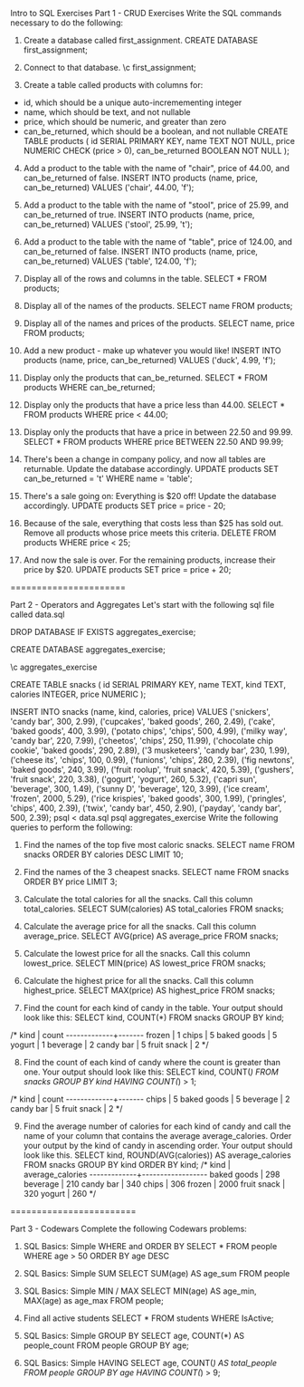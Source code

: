 Intro to SQL Exercises
Part 1 - CRUD Exercises
Write the SQL commands necessary to do the following:

1. Create a database called first_assignment.
CREATE DATABASE first_assignment;

2. Connect to that database.
\c first_assignment;

3. Create a table called products with columns for:
* id, which should be a unique auto-incremementing integer
* name, which should be text, and not nullable
* price, which should be numeric, and greater than zero
* can_be_returned, which should be a boolean, and not nullable
CREATE TABLE products (
  id SERIAL PRIMARY KEY,
  name TEXT NOT NULL,
  price NUMERIC CHECK (price > 0),
  can_be_returned BOOLEAN NOT NULL
);

4. Add a product to the table with the name of "chair", price of 44.00, and can_be_returned of false.
INSERT INTO products (name, price, can_be_returned) VALUES ('chair', 44.00, 'f');

5. Add a product to the table with the name of "stool", price of 25.99, and can_be_returned of true.
INSERT INTO products (name, price, can_be_returned) VALUES ('stool', 25.99, 't');

6. Add a product to the table with the name of "table", price of 124.00, and can_be_returned of false.
INSERT INTO products (name, price, can_be_returned) VALUES ('table', 124.00, 'f');

7. Display all of the rows and columns in the table.
SELECT * FROM products;

8. Display all of the names of the products.
SELECT name FROM products;

9. Display all of the names and prices of the products.
SELECT name, price FROM products;

10. Add a new product - make up whatever you would like!
INSERT INTO products (name, price, can_be_returned) VALUES ('duck', 4.99, 'f');

11. Display only the products that can_be_returned.
SELECT * FROM products WHERE can_be_returned;

12. Display only the products that have a price less than 44.00.
SELECT * FROM products WHERE price < 44.00;

13. Display only the products that have a price in between 22.50 and 99.99.
SELECT * FROM products WHERE price BETWEEN 22.50 AND 99.99;

14. There's been a change in company policy, and now all tables are returnable. Update the database accordingly.
UPDATE products SET can_be_returned = 't' WHERE name = 'table';

15. There's a sale going on: Everything is $20 off! Update the database accordingly.
UPDATE products SET price = price - 20;

16. Because of the sale, everything that costs less than $25 has sold out. Remove all products whose price meets this criteria.
DELETE FROM products WHERE price < 25;

17. And now the sale is over. For the remaining products, increase their price by $20.
UPDATE products SET price = price + 20;

======================

Part 2 - Operators and Aggregates
Let's start with the following sql file called data.sql

DROP DATABASE IF EXISTS  aggregates_exercise;

CREATE DATABASE aggregates_exercise;

\c aggregates_exercise

CREATE TABLE snacks (
  id SERIAL PRIMARY KEY,
  name TEXT,
  kind TEXT,
  calories INTEGER,
  price NUMERIC
);

INSERT INTO snacks
  (name, kind, calories, price)
VALUES
  ('snickers', 'candy bar', 300, 2.99),
  ('cupcakes', 'baked goods', 260, 2.49),
  ('cake', 'baked goods', 400, 3.99),
  ('potato chips', 'chips', 500, 4.99),
  ('milky way', 'candy bar', 220, 7.99),
  ('cheetos', 'chips', 250, 11.99),
  ('chocolate chip cookie', 'baked goods', 290, 2.89),
  ('3 musketeers', 'candy bar', 230, 1.99),
  ('cheese its', 'chips', 100, 0.99),
  ('funions', 'chips', 280, 2.39),
  ('fig newtons', 'baked goods', 240, 3.99),
  ('fruit roolup', 'fruit snack', 420, 5.39),
  ('gushers', 'fruit snack', 220, 3.38),
  ('gogurt', 'yogurt', 260, 5.32),
  ('capri sun', 'beverage', 300, 1.49),
  ('sunny D', 'beverage', 120, 3.99),
  ('ice cream', 'frozen', 2000, 5.29),
  ('rice krispies', 'baked goods', 300, 1.99),
  ('pringles', 'chips', 400, 2.39),
  ('twix', 'candy bar', 450, 2.90),
  ('payday', 'candy bar', 500, 2.39);
psql < data.sql
psql aggregates_exercise
Write the following queries to perform the following:

1. Find the names of the top five most caloric snacks.
SELECT name FROM snacks ORDER BY calories DESC LIMIT 10;

2. Find the names of the 3 cheapest snacks.
SELECT name FROM snacks ORDER BY price LIMIT 3;

3. Calculate the total calories for all the snacks. Call this column total_calories.
SELECT SUM(calories) AS total_calories FROM snacks;

4. Calculate the average price for all the snacks. Call this column average_price.
SELECT AVG(price) AS average_price FROM snacks;

5. Calculate the lowest price for all the snacks. Call this column lowest_price.
SELECT MIN(price) AS lowest_price FROM snacks;

6. Calculate the highest price for all the snacks. Call this column highest_price.
SELECT MAX(price) AS highest_price FROM snacks;


7. Find the count for each kind of candy in the table. Your output should look like this:
SELECT kind, COUNT(*) FROM snacks GROUP BY kind;

/*
    kind     | count
-------------+-------
frozen      |     1
chips       |     5
baked goods |     5
yogurt      |     1
beverage    |     2
candy bar   |     5
fruit snack |     2
*/

8. Find the count of each kind of candy where the count is greater than one. Your output should look like this:
SELECT kind, COUNT(*) FROM snacks GROUP BY kind HAVING COUNT(*) > 1;

/*
    kind     | count
-------------+-------
chips       |     5
baked goods |     5
beverage    |     2
candy bar   |     5
fruit snack |     2
*/

9. Find the average number of calories for each kind of candy and call the name of your column that contains the average average_calories. Order your output by the kind of candy in ascending order. Your output should look like this.
SELECT kind, ROUND(AVG(calories)) AS average_calories FROM snacks
  GROUP BY kind
  ORDER BY kind;
/*
    kind     | average_calories
-------------+------------------
baked goods |              298
beverage    |              210
candy bar   |              340
chips       |              306
frozen      |             2000
fruit snack |              320
yogurt      |              260
*/


========================

Part 3 - Codewars
Complete the following Codewars problems:

1. SQL Basics: Simple WHERE and ORDER BY
SELECT * FROM people WHERE age > 50 ORDER BY age DESC

2. SQL Basics: Simple SUM
SELECT SUM(age) AS age_sum FROM people

3. SQL Basics: Simple MIN / MAX
SELECT MIN(age) AS age_min, MAX(age) as age_max FROM people;

4. Find all active students
SELECT * FROM students WHERE IsActive;

5. SQL Basics: Simple GROUP BY
SELECT age, COUNT(*) AS people_count FROM people GROUP BY age;

6. SQL Basics: Simple HAVING
SELECT age, COUNT(*) AS total_people FROM people GROUP BY age HAVING COUNT(*) > 9;